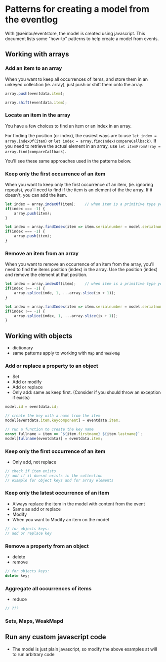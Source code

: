 # Patterns for creating a model from the eventlog
With @aeinbu/eventstore, the model is created using javascript.
This document lists some "how-to" patterns to help create a model from events.

## Working with arrays

### Add an item to an array
When you want to keep all occurrences of items, and store them in an unkeyed collection (ie. array),
just push or shift them onto the array.

``` javascript
array.push(eventdata.item);
```
``` javascript
array.shift(eventdata.item);
```

### Locate an item in the array
You have a few choices to find an item or an index in an array.

For finding the position (or index), the easiest ways are to use `let index = array.indexOf(item)` or `let index = array.findIndex(compareCallback)`.
If you need to retrieve the actual element in an array, use `let itemFromArray = array.find(compareCallback)`.

You'll see these same approaches used in the patterns below.

### Keep only the first occurrence of an item
When you want to keep only the first occurrence of an item, (ie. ignoring repeats), you'll need to
find if the item is an element of the the array. If it doesn't, you can add the item.

``` javascript
let index = array.indexOf(item);	// when item is a primitive type you can use .indexOf to find the index of an element
if(index === -1) {
	array.push(item);
}
```

``` javascript
let index = array.findIndex(item => item.serialnumber = model.serialnumber);	// when item is a complex, you're in charge of writing the comparer to use with .findIndex.
if(index === -1) {
	array.push(item);
}
```

### Remove an item from an array
When you want to remove an occurrence of an item from the array, you'll need to find the items position (index) in
the array. Use the position (index) and remove the element at that position.

``` javascript
let index = array.indexOf(item);	// when item is a primitive type you can use .indexOf to find the index of an element
if(index !== -1) {
	array.splice(inde, 1, ...array.slice(ix + 1));
}
```

``` javascript
let index = array.findIndex(item => item.serialnumber = model.serialnumber);	// when item is a complex, you're in charge of writing the comparer to use with .findIndex.
if(index !== -1) {
	array.splice(index, 1, ...array.slice(ix + 1));
}
```





## Working with objects
- dictionary
- same patterns apply to working with `Map` and `WeakMap`

### Add or replace a property to an object
- Set
- Add or modify
- Add or replace
- Only add: same as keep first. (Consider if you should throw an exception if exists)
``` javascript
model.id = eventdata.id;
```

``` javascript
// create the key with a name from the item
model[eventdata.item.keycomponent] = eventdata.item;
```

``` javascript
// run a function to create the key name
const fullname = item => `${item.firstname} ${item.lastname}`;
model[fullname(eventdata)] = eventdata.item;
```

### Keep only the first occurrence of an item
- Only add, not replace
``` javascript
// check if item exists
// add if it doesnt exists in the collection
// example for object keys and for array elements
```

### Keep only the latest occurrence of an item
- Always replace the item in the model with content from the event
- Same as add or replace
- Modify
- When you want to Modify an item on the model

``` javascript
// for objects keys:
// add or replace key
```

### Remove a property from an object
- delete
- remove

``` javascript
// for objects keys:
delete key;
```






### Aggregate all occurrences of items
- reduce
``` javascript
// ???
```

### Sets, Maps, WeakMapd


## Run any custom javascript code
- The model is just plain javascript, so modify the above examples at will to run arbitrary code
